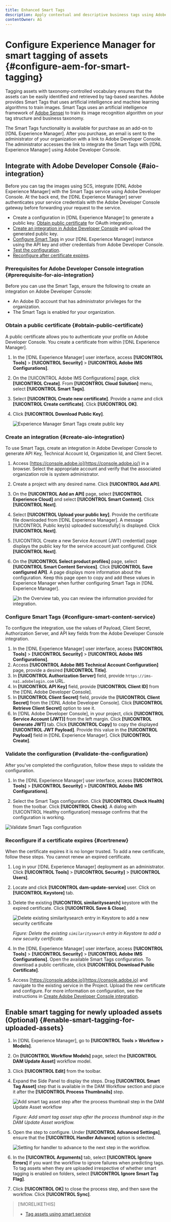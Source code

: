 ```yaml
---
title: Enhanced Smart Tags
description: Apply contextual and descriptive business tags using Adobe Sensei's AI and ML service, to improve asset discovery and content velocity.
contentOwner: AG
---
```


# Configure Experience Manager for smart tagging of assets {#configure-aem-for-smart-tagging}

Tagging assets with taxonomy-controlled vocabulary ensures that the assets can be easily identified and retrieved by tag-based searches. Adobe provides Smart Tags that uses artificial intelligence and machine learning algorithms to train images. Smart Tags uses an artificial intelligence framework of [Adobe Sensei](https://www.adobe.com/sensei/experience-cloud-artificial-intelligence.html) to train its image recognition algorithm on your tag structure and business taxonomy.

The Smart Tags functionality is available for purchase as an add-on to [!DNL Experience Manager]. After you purchase, an email is sent to the administrator of your organization with a link to Adobe Developer Console. The administrator accesses the link to integrate the Smart Tags with [!DNL Experience Manager] using Adobe Developer Console.

<!-- TBD: 
1. Can a similar flowchart be created about how training works in CS? ![flowchart](assets/flowchart.gif)
2. Is there a link to buy SCS or initiate a sales call.
3. Keystroke all steps and check all screenshots.
-->

## Integrate with Adobe Developer Console {#aio-integration}

Before you can tag the images using SCS, integrate [!DNL Adobe Experience Manager] with the Smart Tags service using Adobe Developer Console. At the back end, the [!DNL Experience Manager] server authenticates your service credentials with the Adobe Developer Console gateway before forwarding your request to the service.

* Create a configuration in [!DNL Experience Manager] to generate a public key. [Obtain public certificate](#obtain-public-certificate) for OAuth integration.
* [Create an integration in Adobe Developer Console](#create-aio-integration) and upload the generated public key.
* [Configure Smart Tags](#configure-smart-content-service) in your [!DNL Experience Manager] instance using the API key and other credentials from Adobe Developer Console.
* [Test the configuration](#validate-the-configuration).
* [Reconfigure after certificate expires](#certrenew).

### Prerequisites for Adobe Developer Console integration {#prerequisite-for-aio-integration}

Before you can use the Smart Tags, ensure the following to create an integration on Adobe Developer Console:

* An Adobe ID account that has administrator privileges for the organization.
* The Smart Tags is enabled for your organization.

### Obtain a public certificate {#obtain-public-certificate}

A public certificate allows you to authenticate your profile on Adobe Developer Console. You create a certificate from within [!DNL Experience Manager].

1. In the [!DNL Experience Manager] user interface, access **[!UICONTROL Tools]** > **[!UICONTROL Security]** > **[!UICONTROL Adobe IMS Configurations]**.

1. On the [!UICONTROL Adobe IMS Configurations] page, click **[!UICONTROL Create]**. From **[!UICONTROL Cloud Solution]** menu, select **[!UICONTROL Smart Tags]**.

1. Select **[!UICONTROL Create new certificate]**. Provide a name and click **[!UICONTROL Create certificate]**. Click **[!UICONTROL OK]**.

1. Click **[!UICONTROL Download Public Key]**.

   ![Experience Manager Smart Tags create public key](assets/aem_smarttags-config1.png)

### Create an integration {#create-aio-integration}

To use Smart Tags, create an integration in Adobe Developer Console to generate API Key, Technical Account Id, Organization Id, and Client Secret.

1. Access [https://console.adobe.io](https://console.adobe.io/) in a browser. Select the appropriate account and verify that the associated organization role is system administrator.
1. Create a project with any desired name. Click **[!UICONTROL Add API]**.
1. On the **[!UICONTROL Add an API]** page, select **[!UICONTROL Experience Cloud]** and select **[!UICONTROL Smart Content]**. Click **[!UICONTROL Next]**.
1. Select **[!UICONTROL Upload your public key]**. Provide the certificate file downloaded from [!DNL Experience Manager]. A message [!UICONTROL Public key(s) uploaded successfully] is displayed. Click **[!UICONTROL Next]**.
1. [!UICONTROL Create a new Service Account (JWT) credential] page displays the public key for the service account just configured. Click **[!UICONTROL Next]**.
1. On the **[!UICONTROL Select product profiles]** page, select **[!UICONTROL Smart Content Services]**. Click **[!UICONTROL Save configured API]**. A page displays more information about the configuration. Keep this page open to copy and add these values in Experience Manager when further configuring Smart Tags in [!DNL Experience Manager].

   ![In the Overview tab, you can review the information provided for integration.](assets/integration_details.png)

### Configure Smart Tags {#configure-smart-content-service}

To configure the integration, use the values of Payload, Client Secret, Authorization Server, and API key fields from the Adobe Developer Console integration.

1. In the [!DNL Experience Manager] user interface, access **[!UICONTROL Tools]** > **[!UICONTROL Security]** > **[!UICONTROL Adobe IMS Configurations]**.
1. Access **[!UICONTROL Adobe IMS Technical Account Configuration]** page, provide a desired **[!UICONTROL Title]**.
1. In **[!UICONTROL Authorization Server]** field, provide `https://ims-na1.adobelogin.com` URL.
1. In **[!UICONTROL API Key]** field, provide **[!UICONTROL Client ID]** from the [!DNL Adobe Developer Console].
1. In **[!UICONTROL Client Secret]** field, provide the **[!UICONTROL Client Secret]** from the [!DNL Adobe Developer Console]. Click **[!UICONTROL Retrieve Client Secret]** option to see it.
1. In [!DNL Adobe Developer Console], in your project, click **[!UICONTROL Service Account (JWT)]** from the left margin. Click **[!UICONTROL Generate JWT]** tab. Click **[!UICONTROL Copy]** to copy the displayed **[!UICONTROL JWT Payload]**. Provide this value in the **[!UICONTROL Payload]** field in [!DNL Experience Manager]. Click **[!UICONTROL Create]**.

### Validate the configuration {#validate-the-configuration}

After you've completed the configuration, follow these steps to validate the configuration.

1. In the [!DNL Experience Manager] user interface, access **[!UICONTROL Tools]** > **[!UICONTROL Security]** > **[!UICONTROL Adobe IMS Configurations]**.

1. Select the Smart Tags configuration. Click **[!UICONTROL Check Health]** from the toolbar. Click **[!UICONTROL Check]**. A dialog with [!UICONTROL Healthy configuration] message confirms that the configuration is working.

![Validate Smart Tags configuration](assets/smart-tag-config-validation.png)

### Reconfigure if a certificate expires {#certrenew}

When the certificate expires it is no longer trusted. To add a new certificate, follow these steps. You cannot renew an expired certificate.

1. Log in your [!DNL Experience Manager] deployment as an administrator. Click **[!UICONTROL Tools]** > **[!UICONTROL Security]** > **[!UICONTROL Users]**.  

1. Locate and click **[!UICONTROL dam-update-service]** user. Click on **[!UICONTROL Keystore]** tab.
1. Delete the existing **[!UICONTROL similaritysearch]** keystore with the expired certificate. Click **[!UICONTROL Save & Close]**.

   ![Delete existing similaritysearch entry in Keystore to add a new security certificate](assets/smarttags_delete_similaritysearch_keystore.png)

   *Figure: Delete the existing `similaritysearch` entry in Keystore to add a new security certificate.*

1. In the [!DNL Experience Manager] user interface, access **[!UICONTROL Tools]** > **[!UICONTROL Security]** > **[!UICONTROL Adobe IMS Configurations]**. Open the available Smart Tags configuration. To download a public certificate, click **[!UICONTROL Download Public Certificate]**.

1. Access [https://console.adobe.io](https://console.adobe.io) and navigate to the existing service in the Project. Upload the new certificate and configure. For more information on configuration, see the instructions in [Create Adobe Developer Console integration](#create-aio-integration).

## Enable smart tagging for newly uploaded assets (Optional) {#enable-smart-tagging-for-uploaded-assets}

1. In [!DNL Experience Manager], go to **[!UICONTROL Tools > Workflow > Models]**.
1. On **[!UICONTROL Workflow Models]** page, select the **[!UICONTROL DAM Update Asset]** workflow model.
1. Click **[!UICONTROL Edit]** from the toolbar.
1. Expand the Side Panel to display the steps. Drag **[!UICONTROL Smart Tag Asset]** step that is available in the DAM Workflow section and place it after the **[!UICONTROL Process Thumbnails]** step.

   ![Add smart tag asset step after the process thumbnail step in the DAM Update Asset workflow](assets/chlimage_1-105.png)

   *Figure: Add smart tag asset step after the process thumbnail step in the DAM Update Asset workflow.*

1. Open the step to configure. Under **[!UICONTROL Advanced Settings]**, ensure that the **[!UICONTROL Handler Advance]** option is selected.

   ![Setting for handler to advance to the next step in the workflow.](assets/smart-tags-workflow-handler-setting.png)

1. In the **[!UICONTROL Arguments]** tab, select **[!UICONTROL Ignore Errors]** if you want the workflow to ignore failures when predicting tags. To tag assets when they are uploaded irrespective of whether smart tagging is enabled on folders, select **[!UICONTROL Ignore Smart Tag Flag]**.

1. Click **[!UICONTROL OK]** to close the process step, and then save the workflow. Click **[!UICONTROL Sync]**.

>[!MORELIKETHIS]
>
>* [Tag assets using smart service](smart-tags.md)
